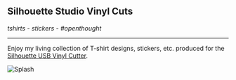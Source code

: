 ## Silhouette Studio Vinyl Cuts
*tshirts - stickers - #openthought*

-----

Enjoy my living collection of T-shirt designs, stickers, etc.  produced for the [Silhouette USB Vinyl Cutter](https://www.silhouetteamerica.com/).


![Splash](https://github.com/c3w/variety/raw/master/tshirts0/silhouette-studio-splash.png)
